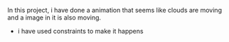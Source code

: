 In this project, i have done a animation that seems like clouds are moving and a image in it is also moving.
- i have used constraints to make it happens

